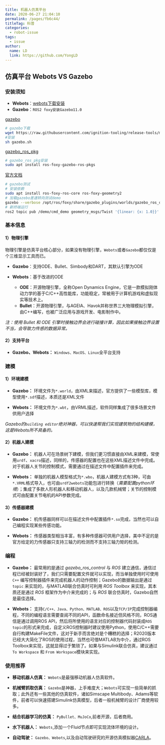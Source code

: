 ```yaml
---
title: 机器人仿真平台
date: 2020-06-27 21:04:10
permalink: /pages/fb6c44/
titleTag: 科普
categories:
  - robot-issue
tags:
  - issue
author: 
  name: LD
  link: https://github.com/YongLD
---
```


## 仿真平台 Webots VS Gazebo
### 安装须知
- **Webots**：[webots下载安装](http://www.cyberbotics.com/)
- **Gazebo**：`ROS2 foxy安装Gazebo11.0`

[gazebo](https://classic.gazebosim.org/tutorials?cat=install)
```bash
# gazebo下载
wget https://raw.githubusercontent.com/ignition-tooling/release-tools/master/one-line-installations/gazebo.sh
#安装
sh gazebo.sh
```
[gazebo_ros_pkg](http://gazebosim.org/tutorials?tut=ros2_installing&cat=connect_ros)
```bash
# gazebo_ros_pkg安装
sudo apt install ros-foxy-gazebo-ros-pkgs
```
[官方文档](https://classic.gazebosim.org/tutorials?tut=ros2_installing&cat=connect_ros)
```bash
# gazebo测试
# 安装依赖
sudo apt install ros-foxy-ros-core ros-foxy-geometry2
# 加载gazebo差速转向测试demo
gazebo --verbose /opt/ros/foxy/share/gazebo_plugins/worlds/gazebo_ros_diff_drive_demo.world
# 新终端运行
ros2 topic pub /demo/cmd_demo geometry_msgs/Twist '{linear: {x: 1.0}}' -1
```

### 基本信息
#### 1）物理引擎
  物理引擎是仿真平台核心部分，如果没有物理引擎，`Webots`或者`Gazebo`都仅仅是个三维显示工具而已。
  
- **Gazebo**：支持ODE、Bullet、Simbody和DART，其默认引擎为ODE

- **Webots**：基于改进的ODE

  - **ODE**：开源物理引擎，全称Open Dynamics Engine，它是一款模拟刚体动力学的基于C/C++高性能库，功能稳定，常被用于计算机游戏和虚拟现实等技术上。
  - **Bullet**：开源物理引擎，与AGEIA、Havok并称世界三大物理模拟引擎，由C++编写，也被广泛应用与游戏开发、电影制作中。

*注：使用 Bullet 和 ODE 引擎时接触边界会进行碰撞计算，因此如果接触边界设置不当，会导致力传感的数据异常。*

#### 2）支持平台
- **Gazebo、Webots：** `Windows、MacOS、Linux`全平台支持

### 建模
#### 1）环境建模
- **Gazebo：** 环境文件为`*.world`，由XML来描述，官方提供了一些模型库，模型使用`*.sdf`描述，本质还是XML文件

- **Webots：** 环境文件为`*.wbt`，由VRML描述，软件同样集成了很多场景文件供用户选择

*Gazebo的`building editor`绝对神器，可以快速帮我们实现建筑物的结构建模，这是Webots所不具备的。*

#### 2）机器人建模
- **Gazebo：** 机器人可在场景树下建模，但我们更习惯直接由XML来建模，常使用`urdf`、`xacro`描述，同样的，传感器的配置也在这些XML描述文件中完成。对于机器人关节的控制模式，需要通过在描述文件中配置插件来完成。

- **Webots：** 单独的机器人模型格式为`*.wbo`，机器人建模方式有3种，可由`*.VRML`格式导入，也可由`urdf2webots`功能包进行转换（*需要配置python环境*）；集成了多款人形机器人和移动机器人，以及几款机械臂；关节的控制模式可由配置关节电机的API参数完成。

#### 3）传感器建模
- **Gazebo：** 机传感器同样可以在描述文件中配置插件`*.so`完成，当然也可以自己编程实现某些传感功能。

- **Webots：** 传感器类型相当丰富，有多种传感器可供用户选择，美中不足的是官方给定的力传感器只支持三轴力的检测而不支持三轴力矩的检测。

### 编程
- **Gazebo：** 最常用的是通过 *gazebo_ros_control* 与 *ROS* 建立通信，通信过程已经被封装好了，我们只需要配置文件就可以实现，而当单独使用时可使用 `C++` 编写控制器插件来完成机器人的动作控制；Gazebo的数据输出是通过 `topic` 来实现的，与MATLAB联合仿真时可利用 *ROS Toolbox* 来实现，其本质还是通过 *ROS* 框架作为中介来完成的；与 *ROS* 联合仿真时，Gazebo自然是最佳选择。

- **Webots：** 支持`C/C++、Java、Python、MATLAB、ROS`以及`TCP/IP`完成控制器编程，不同的编程语言需要查阅不同的API，函数命名接近但风格不同，ROS通信是通过调用ROS API，然后将所使用的语言对应的控制器代码封装成`ROS topic`的形式来完成，自定义ROS控制器时建议使用Python，使用C/C++需要自行构建MakeFile文件，这对于新手而言绝对是个糟糕的选择；R2020版本已经大大简化了ROS的使用过程，当然也可借MATLAB为中介，通过ROS Toolbox来实现，这就显得过于繁琐了。如果与Simulink联合仿真，建议通过`To Workspace` 和 `From Workspace`模块来实现。

### 使用推荐
- **移动机器人仿真：** `Webots`是最强移动机器人仿真软件。
- **机械臂抓取仿真：** `Gazebo`是神器，上手难度大；`Webots`可实现一些简单的抓取；此外还有一些其他的仿真软件，诸如Simscape Multibody、Adams等软件，前者可以快速搭建Simulink仿真模型，后者一般机械臂的设计厂商使用较多。

- **结合机器学习的仿真：** `PyBullet、MuJoCo`,前者开源，后者商用。
- **水下机器人：** `Webots`,添加一个Fluid节点即可实现流体环境的设计。
- **自动驾驶：** `Gazebo、Webots`,以及自动驾驶研究的开源仿真模拟器[CARLA](https://www.carla.org.cn/#/)。
